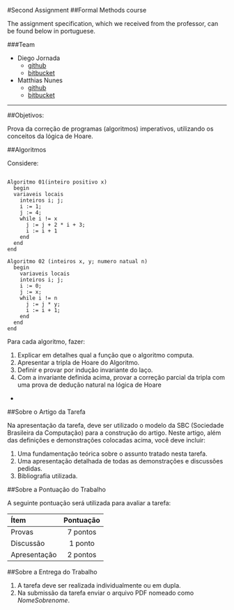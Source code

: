 #Second Assignment
##Formal Methods course

The assignment specification, which we received from the professor, can be found
below in portuguese.

###Team

* Diego Jornada
  * [github](https://github.com/djornada)
  * [bitbucket](https://bitbucket.org/djornada)
* Matthias Nunes
  * [github](https://github.com/execb5)
  * [bitbucket](https://bitbucket.org/execb5)

---



##Objetivos:

Prova da correção de programas (algoritmos) imperativos, utilizando os conceitos
da lógica de Hoare.

##Algoritmos

Considere:

```

Algoritmo 01(inteiro positivo x)
  begin
  variaveis locais
    inteiros i; j;
    i := 1;
    j := 4;
    while i != x
      j := j + 2 * i + 3;
      i := i + 1
    end
  end
end

Algoritmo 02 (inteiros x, y; numero natual n)
  begin
    variaveis locais
    inteiros i; j;
    i := 0;
    j := x;
    while i != n
      j := j * y;
      i := i + 1;
    end
  end
end

```

Para cada algoritmo, fazer:

1. Explicar em detalhes qual a função que o algoritmo computa.
2. Apresentar a tripla de Hoare do Algoritmo.
3. Definir e provar por indução invariante do laço.
4. Com a invariante definida acima, provar a correção parcial da tripla com uma
   prova de dedução natural na lógica de Hoare

-

##Sobre o Artigo da Tarefa

Na apresentação da tarefa, deve ser utilizado o modelo da SBC (Sociedade
Brasileira da Computação) para a construção do artigo. Neste artigo, além das
definições e demonstrações colocadas acima, você deve incluir:

1. Uma fundamentação teórica sobre o assunto tratado nesta tarefa.
2. Uma apresentação detalhada de todas as demonstrações e discussões pedidas.
3. Bibliografia utilizada.

##Sobre a Pontuação do Trabalho

A seguinte pontuação será utilizada para avaliar a tarefa:


| Ítem          | Pontuação     |
|:------------- |:-------------:|
| Provas        | 7 pontos      |
| Discussão     | 1 ponto       |
| Apresentação  | 2 pontos      |

##Sobre a Entrega do Trabalho

1. A tarefa deve ser realizada individualmente ou em dupla.
2. Na submissão da tarefa enviar o arquivo PDF nomeado como *NomeSobrenome*.
